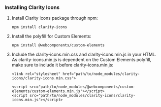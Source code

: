### Installing Clarity Icons

1. Install Clarity Icons package through npm:
    ```
    npm install clarity-icons
    ```

2. Install the polyfill for Custom Elements:
    ```
    npm install @webcomponents/custom-elements
    ```

3. Include the clarity-icons.min.css and clarity-icons.min.js in your HTML. As clarity-icons.min.js is dependent on the Custom Elements polyfill, make sure to include it before clarity-icons.min.js:
    ```
    <link rel="stylesheet" href="path/to/node_modules/clarity-icons/clarity-icons.min.css">

    <script src="path/to/node_modules/@webcomponents/custom-elements/custom-elements.min.js"></script>
    <script src="path/to/node_modules/clarity-icons/clarity-icons.min.js"></script>
    ```

